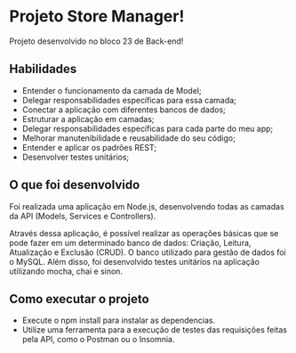 # Projeto Store Manager!
Projeto desenvolvido no bloco 23 de Back-end!


## Habilidades
- Entender o funcionamento da camada de Model;
- Delegar responsabilidades específicas para essa camada;
- Conectar a aplicação com diferentes bancos de dados;
- Estruturar a aplicação em camadas;
- Delegar responsabilidades específicas para cada parte do meu app;
- Melhorar manutenibilidade e reusabilidade do seu código;
- Entender e aplicar os padrões REST;
- Desenvolver testes unitários;

## O que foi desenvolvido

Foi realizada uma aplicação em Node.js, desenvolvendo todas as camadas da API (Models, Services e Controllers).

Através dessa aplicação, é possível realizar as operações básicas que se pode fazer em um determinado banco de dados: Criação, Leitura, Atualização e Exclusão (CRUD).
O banco utilizado para gestão de dados foi o MySQL. Além disso, foi desenvolvido testes unitários na aplicação utilizando mocha, chai e sinon.


## Como executar o projeto
- Execute o npm install para instalar as dependencias. 
- Utilize uma ferramenta para a execução de testes das requisições feitas pela API, como o Postman ou o Insomnia.
